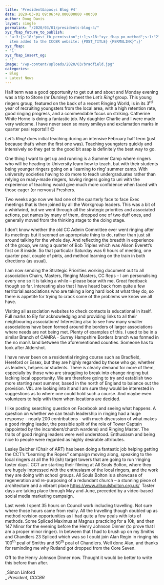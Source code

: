 ```yaml
---
title: 'President&apos;s Blog #4'
date: 2020-03-01 09:06:48.000000000 +00:00
author: Doug Davis
layout: single
permalink: "/2020/03/01/presidents-blog-4/"
xyz_fbap_future_to_publish:
- 'a:3:{s:18:"post_fb_permission";i:1;s:18:"xyz_fbap_po_method";s:1:"2";s:16:"xyz_fbap_message";s:62:"News
  item added to the CCCBR website: {POST_TITLE} {PERMALINK}";}'
xyz_fbap:
- '1'
xyz_fbap_insert_og:
- '1'
image: "/wp-content/uploads/2020/03/bradfield.jpg"
categories:
- Blog
- Latest News
---
```

Half term was a good opportunity to get out and about and Monday evening was a trip to Stone (nr Dursley) to meet the _Let’s Ring!_ group. This young ringers group, featured on the back of a recent Ringing World, is in its 3<sup>rd</sup> year of recruiting youngsters from the local area, with a high retention rate, good ringing progress, and a commendable focus on striking. Catherine White Horne is doing a fantastic job. My daughter Charlie and I were made very welcome. I have never seen so many smileys and exclamation marks in quarter peal reports!!! 😊

_Let’s Ring!_ does initial teaching during an intensive February half term (just because that’s when the first one was). Teaching youngsters quickly and intensively so they get to the good bit asap is definitely the best way to go.

One thing I want to get up and running is a Summer Camp where ringers who will be heading to University learn how to teach, but with their students being younger ringers going on a ‘learning to ring’ summer camp. With university societies having to do more to teach undergraduates rather than relying on ready-made ringers, having ringers going to uni with the experience of teaching would give much more confidence when faced with those eager (or nervous) Freshers.

Two weeks ago now we had one of the quarterly face to face Exec meetings that is then joined by all the Workgroup leaders. This was a bit of a whirlwind, but we went through all the strategic priorities and associated actions, put names by many of them, dropped one of two duff ones, and generally moved from the thinking stage to the doing stage.

I don’t know whether the old CC Admin Committee ever went ringing after its meetings but it seemed an appropriate thing to do, rather than just sit around talking for the whole day. And reflecting the breadth in experience of the group, we rang a quarter of Bob Triples which was Alison Everett’s first on 8 inside. So that particular Saturday was 6 hours of meeting, one quarter peal, couple of pints, and method learning on the train in both directions (as usual).

I am now sending the Strategic Priorities working document out to all association Chairs, Masters, Ringing Masters, CC Reps – I am personalising every one so it is taking a while – please bear with me. Great feedback though so far. Interesting also that I have heard back from quite a few territorial associations who are taking a long hard look at what they do, so there is appetite for trying to crack some of the problems we know we all have.

Visiting all association websites to check contacts is educational in itself. Full marks to Ely for acknowledging and providing links to all their neighbouring associations! Interesting also to see how many smaller associations have been formed around the borders of larger associations where needs are not being met. Plenty of examples of this. I used to be in a similar Branch of CAMRA - Surrey Hampshire Borders branch was formed in the no man’s land between the aforementioned counties. Someone has to look after Aldershot.

I have never been on a residential ringing course such as Bradfield, Hereford or Essex, but they are highly regarded by those who go, whether as leaders, helpers or students. There is clearly demand for more of them, especially by those who are struggling to break into change ringing but lacking local opportunity. We are therefore going to try and establish two more starting next summer, based in the north of England to balance out the provision. V&L are looking into it and I am sure they would be interested in suggestions as to where one could hold such a course. And maybe even volunteers to help with them when locations are decided.

I like posting searching question on Facebook and seeing what happens. A question on whether we can teach leadership in ringing had a huge response – nearly 200 contributions – with much discussion of what makes a good ringing leader, the possible split of the role of Tower Captain (appointed by the incumbent/church wardens) and Ringing Master. The traits of good ringing leaders were well understood. Enthusiasm and being nice to people were regarded as highly desirable attributes.

Lesley Belcher (Chair of ART) has been doing a fantastic job helping getting the CCT’s “Learning the Ropes” campaign moving along, speaking to the local ringers at all the 16 (ish) target towers that are going to run ‘ringing taster days’. CCT are starting their filming at All Souls Bolton, where they are hugely impressed with the enthusiasm of the local ringers, and the work they are doing with school groups. All Souls Bolton is a showcase of regeneration and re-purposing of a redundant church – a stunning piece of architecture and a vibrant place <https://www.allsoulsbolton.org.uk/>  Taster days are taking place through May and June, preceded by a video-based social media marketing campaign.

Last week I spent 35 hours on Council work including travelling. Not sure where those hours came from really. All the travelling though doubled up as method revision opportunities as I had quite a few peals with lots of methods. Some Spliced Maximus at Magnus practicing for a 10k, and then 147 Minor for the evening before the Henry Johnson Dinner (to prove that I am a proper minor ringer). In between that I had to brush up on my Smiths and Chandlers 23 Spliced which was so I could join Alan Regin in ringing his 100<sup>th</sup> peal of Smiths and 50<sup>th</sup> peal of Chandlers. Well done Alan, and thanks for reminding me why Rutland got dropped from the Core Seven.

Off to the Henry Johnson Dinner now. Thought it would be better to write this before than after.

_Simon Linford  
_ _President, CCCBR_
